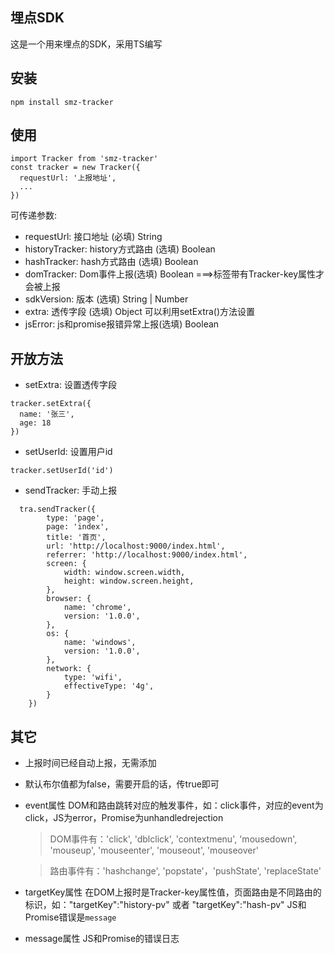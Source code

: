## 埋点SDK
这是一个用来埋点的SDK，采用TS编写


## 安装
```
npm install smz-tracker
```

## 使用
```
import Tracker from 'smz-tracker'
const tracker = new Tracker({
  requestUrl: '上报地址',
  ...
})
```

可传递参数:
- requestUrl: 接口地址 (必填) String
- historyTracker: history方式路由 (选填) Boolean
- hashTracker: hash方式路由 (选填) Boolean
- domTracker:  Dom事件上报(选填) Boolean ===>标签带有Tracker-key属性才会被上报
- sdkVersion: 版本 (选填) String | Number
- extra: 透传字段 (选填) Object 可以利用setExtra()方法设置
- jsError: js和promise报错异常上报(选填) Boolean

## 开放方法
- setExtra: 设置透传字段
```
tracker.setExtra({
  name: '张三',
  age: 18
})
```
- setUserId: 设置用户id
```
tracker.setUserId('id')
```
- sendTracker: 手动上报
```
  tra.sendTracker({
        type: 'page',
        page: 'index',
        title: '首页',
        url: 'http://localhost:9000/index.html',
        referrer: 'http://localhost:9000/index.html',
        screen: {
            width: window.screen.width,
            height: window.screen.height,
        },
        browser: {
            name: 'chrome',
            version: '1.0.0',
        },
        os: {
            name: 'windows',
            version: '1.0.0',
        },
        network: {
            type: 'wifi',
            effectiveType: '4g',
        }
    })
```

## 其它

- 上报时间已经自动上报，无需添加
- 默认布尔值都为false，需要开启的话，传true即可
- event属性 DOM和路由跳转对应的触发事件，如：click事件，对应的event为click，JS为error，Promise为unhandledrejection
  >DOM事件有：'click', 'dblclick', 'contextmenu', 'mousedown', 'mouseup', 'mouseenter', 'mouseout', 'mouseover'

  > 路由事件有：'hashchange', 'popstate'，'pushState', 'replaceState'
     
- targetKey属性 在DOM上报时是Tracker-key属性值，页面路由是不同路由的标识，如："targetKey":"history-pv" 或者 "targetKey":"hash-pv"
 JS和Promise错误是`message`
- message属性 JS和Promise的错误日志